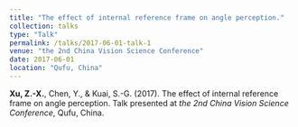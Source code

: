 ```yaml
---
title: "The effect of internal reference frame on angle perception."
collection: talks
type: "Talk"
permalink: /talks/2017-06-01-talk-1
venue: "the 2nd China Vision Science Conference"
date: 2017-06-01
location: "Qufu, China"
---
```

**Xu, Z.-X.**, Chen, Y., & Kuai, S.-G. (2017). The effect of internal reference frame on angle perception. Talk presented at *the 2nd China Vision Science Conference*, Qufu, China. 
